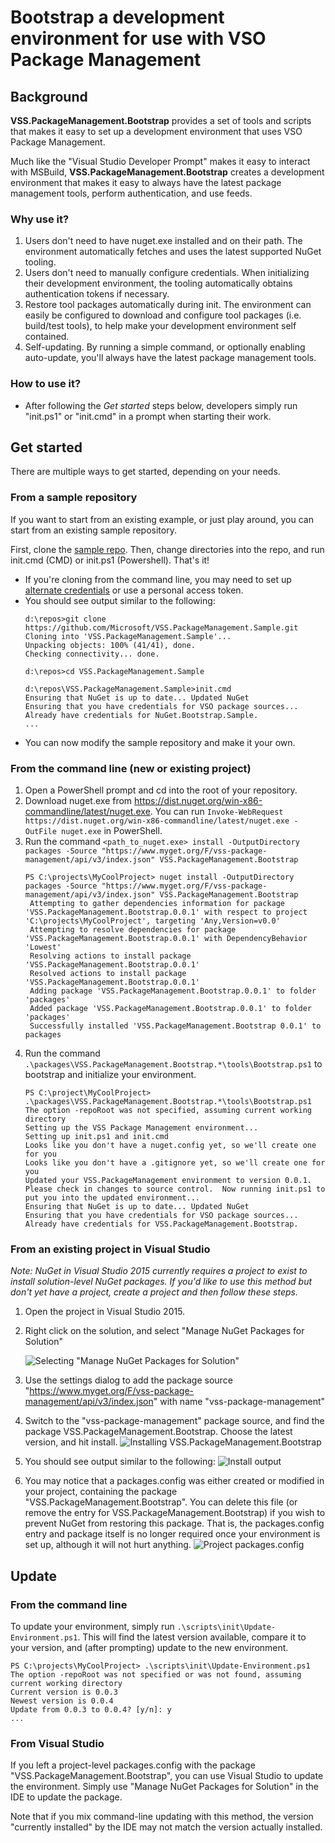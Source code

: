 # Bootstrap a development environment for use with VSO Package Management

## Background
**VSS.PackageManagement.Bootstrap** provides a set of tools and scripts that makes it easy to set up a development environment that uses VSO Package Management.

Much like the "Visual Studio Developer Prompt" makes it easy to interact with MSBuild, **VSS.PackageManagement.Bootstrap** creates a development environment that makes it easy to always have the latest package management tools, perform authentication, and use feeds.

### Why use it?
1. Users don't need to have nuget.exe installed and on their path. The environment automatically fetches and uses the latest supported NuGet tooling.
2. Users don't need to manually configure credentials.  When initializing their development environment, the tooling automatically obtains authentication tokens if necessary.
3. Restore tool packages automatically during init.  The environment can easily be configured to download and configure tool packages (i.e. build/test tools), to help make your development environment self contained.
4. Self-updating.  By running a simple command, or optionally enabling auto-update, you'll always have the latest package management tools.

### How to use it?
* After following the *Get started* steps below, developers simply run "init.ps1" or "init.cmd" in a prompt when starting their work.

## Get started
There are multiple ways to get started, depending on your needs.

### From a sample repository
If you want to start from an existing example, or just play around, you can start from an existing sample repository.

First, clone the [sample repo](https://github.com/Microsoft/VSS.PackageManagement.Sample.git).  Then, change directories into the repo, and run init.cmd (CMD) or init.ps1 (Powershell).  That's it!
 * If you're cloning from the command line, you may need to set up [alternate credentials](http://blogs.msdn.com/b/buckh/archive/2013/01/07/how-to-connect-to-tf-service-without-a-prompt-for-liveid-credentials.aspx) or use a personal access token.
 * You should see output similar to the following:
	```
	d:\repos>git clone https://github.com/Microsoft/VSS.PackageManagement.Sample.git
	Cloning into 'VSS.PackageManagement.Sample'...
	Unpacking objects: 100% (41/41), done.
	Checking connectivity... done.
	
	d:\repos>cd VSS.PackageManagement.Sample
	
	d:\repos\VSS.PackageManagement.Sample>init.cmd
	Ensuring that NuGet is up to date... Updated NuGet
	Ensuring that you have credentials for VSO package sources...
	Already have credentials for NuGet.Bootstrap.Sample.
	...
	```
 * You can now modify the sample repository and make it your own.
 
### From the command line (new or existing project)
1. Open a PowerShell prompt and cd into the root of your repository.
2. Download nuget.exe from https://dist.nuget.org/win-x86-commandline/latest/nuget.exe. You can run `Invoke-WebRequest https://dist.nuget.org/win-x86-commandline/latest/nuget.exe -OutFile nuget.exe` in PowerShell.
3. Run the command ```<path_to_nuget.exe> install -OutputDirectory packages -Source "https://www.myget.org/F/vss-package-management/api/v3/index.json" VSS.PackageManagement.Bootstrap```
   ```
   PS C:\projects\MyCoolProject> nuget install -OutputDirectory packages -Source "https://www.myget.org/F/vss-package-management/api/v3/index.json" VSS.PackageManagement.Bootstrap
	Attempting to gather dependencies information for package 'VSS.PackageManagement.Bootstrap.0.0.1' with respect to project 'C:\projects\MyCoolProject', targeting 'Any,Version=v0.0'
	Attempting to resolve dependencies for package 'VSS.PackageManagement.Bootstrap.0.0.1' with DependencyBehavior 'Lowest'
	Resolving actions to install package 'VSS.PackageManagement.Bootstrap.0.0.1'
	Resolved actions to install package 'VSS.PackageManagement.Bootstrap.0.0.1'
	Adding package 'VSS.PackageManagement.Bootstrap.0.0.1' to folder 'packages'
	Added package 'VSS.PackageManagement.Bootstrap.0.0.1' to folder 'packages'
	Successfully installed 'VSS.PackageManagement.Bootstrap 0.0.1' to packages
   ```
4. Run the command ```.\packages\VSS.PackageManagement.Bootstrap.*\tools\Bootstrap.ps1``` to bootstrap and initialize your environment.
	```
	PS C:\project\MyCoolProject> .\packages\VSS.PackageManagement.Bootstrap.*\tools\Bootstrap.ps1
	The option -repoRoot was not specified, assuming current working directory
	Setting up the VSS Package Management environment...
	Setting up init.ps1 and init.cmd
	Looks like you don't have a nuget.config yet, so we'll create one for you
	Looks like you don't have a .gitignore yet, so we'll create one for you
	Updated your VSS.PackageManagement environment to version 0.0.1.  Please check in changes to source control.  Now running init.ps1 to put you into the updated environment...
	Ensuring that NuGet is up to date... Updated NuGet
	Ensuring that you have credentials for VSO package sources...
	Already have credentials for VSS.PackageManagement.Bootstrap.
	```

### From an existing project in Visual Studio
*Note: NuGet in Visual Studio 2015 currently requires a project to exist to install solution-level NuGet packages.  If you'd like to use this method but don't yet have a project, create a project and then follow these steps.*

1. Open the project in Visual Studio 2015.
2. Right click on the solution, and select "Manage NuGet Packages for Solution"

   ![Selecting "Manage NuGet Packages for Solution"](.img/bootstrap_ide_1.png)

3. Use the settings dialog to add the package source "https://www.myget.org/F/vss-package-management/api/v3/index.json" with name "vss-package-management"
4. Switch to the "vss-package-management" package source, and find the package VSS.PackageManagement.Bootstrap.  Choose the latest version, and hit install.
   ![Installing VSS.PackageManagement.Bootstrap](.img/bootstrap_ide_2.png)

5. You should see output similar to the following:
   ![Install output](.img/bootstrap_ide_3.png)

6. You may notice that a packages.config was either created or modified in your project, containing the package "VSS.PackageManagement.Bootstrap".  You can delete this file (or remove the entry for VSS.PackageManagement.Bootstrap) if you wish to prevent NuGet from restoring this package.  That is, the packages.config entry and package itself is no longer required once your environment is set up, although it will not hurt anything.
   ![Project packages.config](.img/bootstrap_ide_4.png)

## Update
### From the command line
To update your environment, simply run ```.\scripts\init\Update-Environment.ps1```.  This will find the latest version available, compare it to your version, and (after prompting) update to the new environment.
``` 
PS C:\projects\MyCoolProject> .\scripts\init\Update-Environment.ps1
The option -repoRoot was not specified or was not found, assuming current working directory
Current version is 0.0.3
Newest version is 0.0.4
Update from 0.0.3 to 0.0.4? [y/n]: y
...
```

### From Visual Studio
If you left a project-level packages.config with the package "VSS.PackageManagement.Bootstrap", you can use Visual Studio to update the environment.
Simply use "Manage NuGet Packages for Solution" in the IDE to update the package.

Note that if you mix command-line updating with this method, the version "currently installed" by the IDE may not match the version actually installed. 